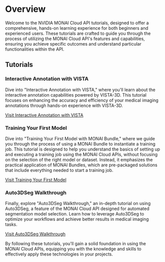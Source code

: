 # Overview

Welcome to the NVIDIA MONAI Cloud API tutorials, designed to offer a comprehensive, hands-on learning experience for both beginners and experienced users. These tutorials are crafted to guide you through the process of utilizing the MONAI Cloud API's features and capabilities, ensuring you achieve specific outcomes and understand particular functionalities within the API.

## Tutorials

### Interactive Annotation with VISTA
Dive into "Interactive Annotation with VISTA," where you'll learn about the interactive annotation capabilities powered by VISTA-3D. This tutorial focuses on enhancing the accuracy and efficiency of your medical imaging annotations through hands-on experience with VISTA-3D.

[Visit Interactive Annotation with VISTA](interactive-annotation-vista.md)

### Training Your First Model
Dive into "Training Your First Model with MONAI Bundle," where we guide you through the process of using a MONAI Bundle to instantiate a training job. This tutorial is designed to help you understand the basics of setting up and executing a training job using the MONAI Cloud APIs, without focusing on the selection of the right model or dataset. Instead, it emphasizes the practical application of MONAI Bundles, which are pre-packaged solutions that include everything needed to start a training job.

[Visit Training Your First Model](training-your-first-model.md)

### Auto3DSeg Walkthrough
Finally, explore "Auto3DSeg Walkthrough," an in-depth tutorial on using Auto3DSeg, a feature of the MONAI Cloud API designed for automated segmentation model selection. Learn how to leverage Auto3DSeg to optimize your workflows and achieve better results in medical imaging tasks.

[Visit Auto3DSeg Walkthrough](auto3dseg-walkthrough.md)

By following these tutorials, you'll gain a solid foundation in using the MONAI Cloud APIs, equipping you with the knowledge and skills to effectively apply these technologies in your projects.